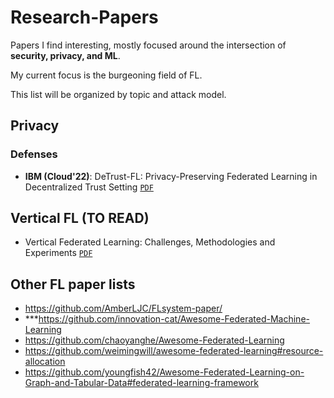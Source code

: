 # Research-Papers
Papers I find interesting, mostly focused around the intersection of **security, privacy, and ML**.

My current focus is the burgeoning field of FL.

This list will be organized by topic and attack model.

## Privacy 

### Defenses
- **IBM (Cloud'22)**: DeTrust-FL: Privacy-Preserving Federated Learning in Decentralized Trust Setting [`PDF`](https://arxiv.org/pdf/2207.07779.pdf)


## Vertical FL (TO READ)
- Vertical Federated Learning: Challenges, Methodologies and Experiments [`PDF`](https://arxiv.org/pdf/2202.04309.pdf)


## Other FL paper lists
- https://github.com/AmberLJC/FLsystem-paper/
- ***https://github.com/innovation-cat/Awesome-Federated-Machine-Learning
- https://github.com/chaoyanghe/Awesome-Federated-Learning
- https://github.com/weimingwill/awesome-federated-learning#resource-allocation
- https://github.com/youngfish42/Awesome-Federated-Learning-on-Graph-and-Tabular-Data#federated-learning-framework
